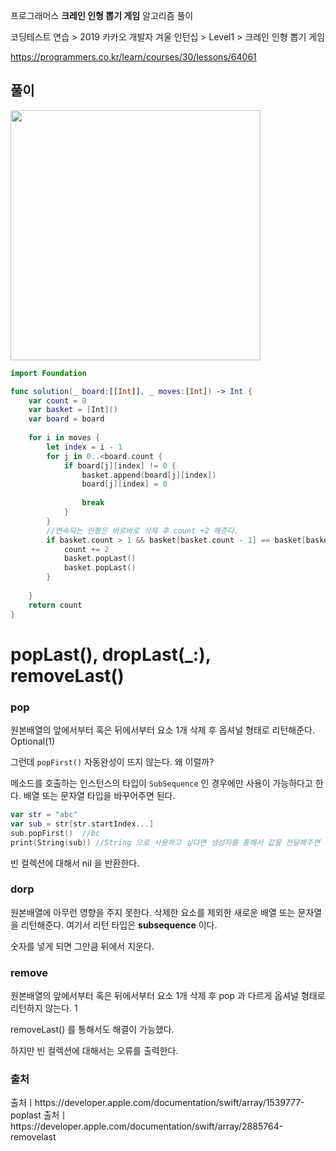 프로그래머스 **크레인 인형 뽑기 게임** 알고리즘 풀이

코딩테스트 연습 > 2019 카카오 개발자 겨울 인턴십 > Level1 > 크레인 인형 뽑기 게임

https://programmers.co.kr/learn/courses/30/lessons/64061

## 풀이

<img src ="https://user-images.githubusercontent.com/69136340/115356797-f8047300-a1f6-11eb-8967-5ac77715840f.png" width ="400">

```swift
import Foundation

func solution(_ board:[[Int]], _ moves:[Int]) -> Int {
    var count = 0
    var basket = [Int]()
    var board = board
    
    for i in moves {
        let index = i - 1
        for j in 0..<board.count {
            if board[j][index] != 0 {
                basket.append(board[j][index])
                board[j][index] = 0
                
                break
            }
        }
        //연속되는 인형은 바로바로 삭제 후 count +2 해준다.
        if basket.count > 1 && basket[basket.count - 1] == basket[basket.count - 2] {
            count += 2
            basket.popLast()
            basket.popLast()
        }
        
    }
    return count
}
```

# popLast(), dropLast(_:), removeLast()
### pop
원본배열의 앞에서부터 혹은 뒤에서부터 요소 1개 삭제 후 옵셔널 형태로 리턴해준다. Optional(1)

그런데 `popFirst()` 자동완성이 뜨지 않는다. 왜 이럴까? 

메소드를 호출하는 인스턴스의 타입이 `SubSequence` 인 경우에만 사용이 가능하다고 한다. 배열 또는 문자열 타입을 바꾸어주면 된다.
```swift
var str = "abc"
var sub = str[str.startIndex...]
sub.popFirst()  //bc
print(String(sub)) //String 으로 사용하고 싶다면 생성자를 통해서 값을 전달해주면 된다.
```
빈 컬렉션에 대해서 nil 을 반환한다.

### dorp
원본배열에 아무런 영향을 주지 못한다. 삭제한 요소를 제외한 새로운 배열 또는 문자열을 리턴해준다. 여기서 리턴 타입은 **subsequence** 이다.

숫자를 넣게 되면 그만큼 뒤에서 지운다.

### remove
원본배열의 앞에서부터 혹은 뒤에서부터 요소 1개 삭제 후 pop 과 다르게 옵셔널 형태로 리턴하지 않는다. 1

removeLast() 를 통해서도 해결이 가능했다.

하지만 빈 컬렉션에 대해서는 오류를 출력한다.

### 출처
출처ㅣhttps://developer.apple.com/documentation/swift/array/1539777-poplast
출처ㅣhttps://developer.apple.com/documentation/swift/array/2885764-removelast
